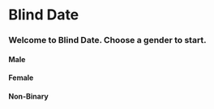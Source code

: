 
<h1> Blind Date </h1>

<h3> Welcome to Blind Date. Choose a gender to start. </h2>

<h4>Male</h4>
<h4>Female</h4>
<h4>Non-Binary</h4>
